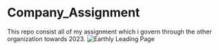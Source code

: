 # Company_Assignment
This repo consist all of my assignment which i govern through the other organization towards 2023.
![Earthly Leading Page](https://user-images.githubusercontent.com/122686981/217260898-af95cd65-b463-46ab-aaf1-61f87a0e4637.png)
